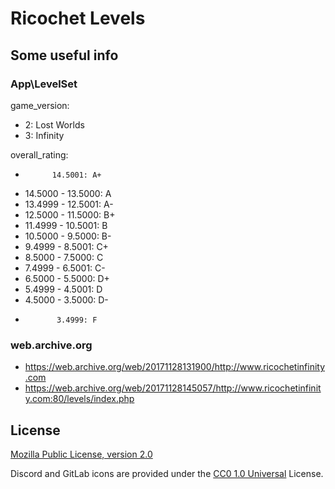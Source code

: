 # Ricochet Levels

## Some useful info

### App\LevelSet

game_version:

* 2: Lost Worlds
* 3: Infinity

overall_rating:

*           14.5001: A+
* 14.5000 - 13.5000: A
* 13.4999 - 12.5001: A-
* 12.5000 - 11.5000: B+
* 11.4999 - 10.5001: B
* 10.5000 -  9.5000: B-
*  9.4999 -  8.5001: C+
*  8.5000 -  7.5000: C
*  7.4999 -  6.5001: C-
*  6.5000 -  5.5000: D+
*  5.4999 -  4.5001: D
*  4.5000 -  3.5000: D-
*            3.4999: F

### web.archive.org

* https://web.archive.org/web/20171128131900/http://www.ricochetinfinity.com
* https://web.archive.org/web/20171128145057/http://www.ricochetinfinity.com:80/levels/index.php

## License

[Mozilla Public License, version 2.0](https://www.mozilla.org/en-US/MPL/2.0/)

Discord and GitLab icons are provided under the [CC0 1.0 Universal](https://github.com/simple-icons/simple-icons/blob/develop/LICENSE.md) License.
